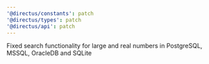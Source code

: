 ```yaml
---
'@directus/constants': patch
'@directus/types': patch
'@directus/api': patch
---
```


Fixed search functionality for large and real numbers in PostgreSQL, MSSQL, OracleDB and SQLite

